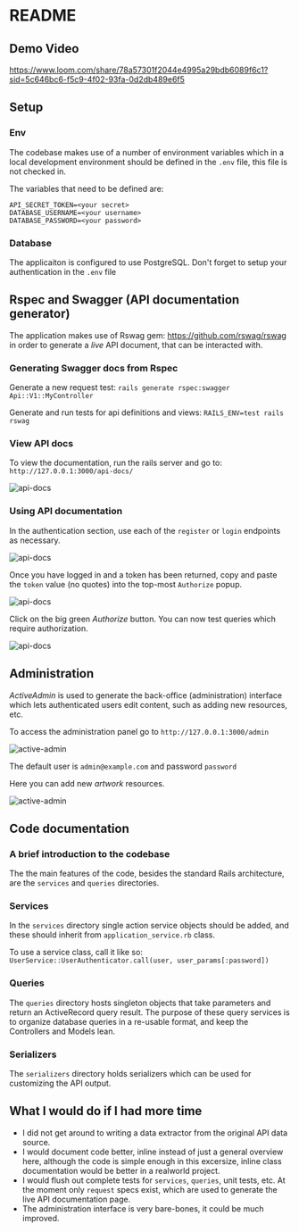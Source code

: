 # README

## Demo Video

https://www.loom.com/share/78a57301f2044e4995a29bdb6089f6c1?sid=5c646bc6-f5c9-4f02-93fa-0d2db489e6f5

## Setup

### Env

The codebase makes use of a number of environment variables which in a local development environment should be defined in the `.env` file, this file is not checked in.

The variables that need to be defined are:

```
API_SECRET_TOKEN=<your secret>
DATABASE_USERNAME=<your username>
DATABASE_PASSWORD=<your password>
```

### Database

The applicaiton is configured to use PostgreSQL. Don't forget to setup your authentication in the `.env` file

## Rspec and Swagger (API documentation generator)

The application makes use of Rswag gem: https://github.com/rswag/rswag in order to generate a _live_ API document, that can be interacted with.

### Generating Swagger docs from Rspec

Generate a new request test: `rails generate rspec:swagger Api::V1::MyController`

Generate and run tests for api definitions and views: `RAILS_ENV=test rails rswag`

### View API docs

To view the documentation, run the rails server and go to: `http://127.0.0.1:3000/api-docs/`

![api-docs](app/assets/images/api-docs.png)

### Using API documentation

In the authentication section, use each of the `register` or `login` endpoints as necessary.

![api-docs](app/assets/images/api-docs-register.png)

Once you have logged in and a token has been returned, copy and paste the `token` value (no quotes) into the top-most `Authorize` popup.

![api-docs](app/assets/images/api-docs-login.png)

Click on the big green _Authorize_ button. You can now test queries which require authorization.

![api-docs](app/assets/images/api-docs-authorization.png)

## Administration

_ActiveAdmin_ is used to generate the back-office (administration) interface which lets authenticated users edit content, such as adding new resources, etc.

To access the administration panel go to `http://127.0.0.1:3000/admin`

![active-admin](app/assets/images/admin-login.png)

The default user is `admin@example.com` and password `password`

Here you can add new _artwork_ resources.

![active-admin](app/assets/images/admin-new-artwork.png)

## Code documentation

### A brief introduction to the codebase

The the main features of the code, besides the standard Rails architecture, are the `services` and `queries` directories.

### Services

In the `services` directory single action service objects should be added, and these should inherit from `application_service.rb` class.

To use a service class, call it like so: `UserService::UserAuthenticator.call(user, user_params[:password])`

### Queries

The `queries` directory hosts singleton objects that take parameters and return an ActiveRecord query result. The purpose of these query services is to organize database queries in a re-usable format, and keep the Controllers and Models lean.

### Serializers

The `serializers` directory holds serializers which can be used for customizing the API output.

## What I would do if I had more time

- I did not get around to writing a data extractor from the original API data source.
- I would document code better, inline instead of just a general overview here, although the code is simple enough in this excersize, inline class documentation would be better in a realworld project.
- I would flush out complete tests for `services`, `queries`, unit tests, etc. At the moment only `request` specs exist, which are used to generate the live API documentation page.
- The administration interface is very bare-bones, it could be much improved.
